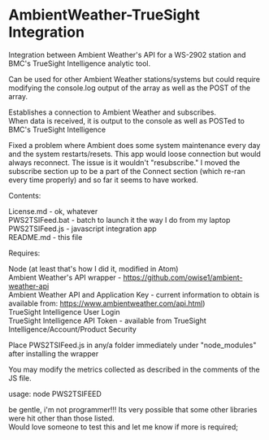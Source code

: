 # AmbientWeather-TrueSight Integration

Integration between Ambient Weather's API for a WS-2902 station and BMC's TrueSight Intelligence analytic tool.

Can be used for other Ambient Weather stations/systems but could require modifying the console.log output of the array as well as the POST of the array.

Establishes a connection to Ambient Weather and subscribes.<br/>
When data is received, it is output to the console as well as POSTed to BMC's TrueSight Intelligence

Fixed a problem where Ambient does some system maintenance every day and the system restarts/resets.  This app would loose connection but would always reconnect.  The issue is it wouldn't "resubscribe."  I moved the subscribe section up to be a part of the Connect section (which re-ran every time properly) and so far it seems to have worked.

Contents:

License.md - ok, whatever<br/>
PWS2TSIFeed.bat - batch to launch it the way I do from my laptop <br/>
PWS2TSIFeed.js - javascript integration app <br/>
README.md - this file

Requires:

Node (at least that's how I did it, modified in Atom)<br/>
Ambient Weather's API wrapper - https://github.com/owise1/ambient-weather-api<br/>
Ambient Weather API and Application Key - current information to obtain is available from:  https://www.ambientweather.com/api.html)<br/>
TrueSight Intelligence User Login<br/>
TrueSight Intelligence API Token - available from TrueSight Intelligence/Account/Product Security
  
Place PWS2TSIFeed.js in any/a folder immediately under "node_modules" after installing the wrapper
  
You may modify the metrics collected as described in the comments of the JS file.

usage:
node PWS2TSIFEED

be gentle, i'm not programmer!!!
Its very possible that some other libraries were hit other than those listed.  
Would love someone to test this and let me know if more is required;

